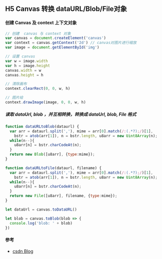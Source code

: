## H5 Canvas 转换 dataURL/Blob/File对象 

#### 创建 Canvas 及 context 上下文对象 
```js
// 创建  canvas 与 context 对象
var canvas = document.createElement('canvas')
var context = canvas.getContext('2d') // canvas对图片进行缩放
var image = document.getElementById('img')

// 设置 canvas
var w = image.width
var h = image.height
canvas.width = w
canvas.height = h

// 清除画布
context.clearRect(0, 0, w, h)

// 图片绘
context.drawImage(image, 0, 0, w, h)
```

##### 读取 dataUrl, blob ，并互相转换，转换成 dataUrl, blob, File 格式
```js
function dataURLtoBlob(dataurl) {
  var arr = dataurl.split(','), mime = arr[0].match(/:(.*?);/)[1],
    bstr = atob(arr[1]), n = bstr.length, u8arr = new Uint8Array(n);
  while(n--){
    u8arr[n] = bstr.charCodeAt(n);
  }
  return new Blob([u8arr], {type:mime});
}

function dataURLtoFile(dataurl, filename) {
  var arr = dataurl.split(','), mime = arr[0].match(/:(.*?);/)[1],
    bstr = atob(arr[1]), n = bstr.length, u8arr = new Uint8Array(n);
  while(n--){
    u8arr[n] = bstr.charCodeAt(n);
  }
  return new File([u8arr], filename, {type:mime});
}

let dataUrl = canvas.toDataURL()

let blob = canvas.toBlob(blob => {
  console.log('blob: ' + blob)
})

```

#### 参考 
* [csdn Blog](http://blog.csdn.net/cuixiping/article/details/45932793)

